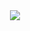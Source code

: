 <div id="header" align="center">
  </a>
   <a href="https://t.me/m4440449">
  <img src="https://img.shields.io/badge/Telegram-2CA5E0?style=for-the-badge&logo=telegram&logoColor=white"/>
  </a>
</div>
